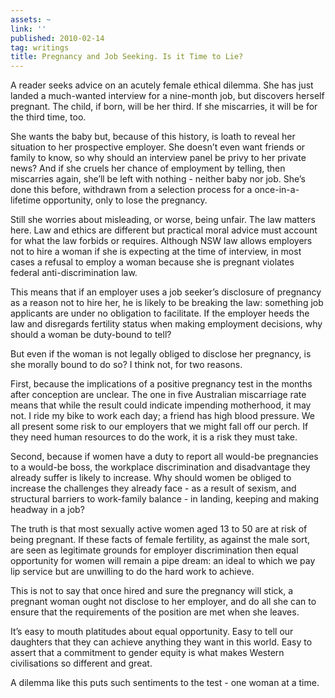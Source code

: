 ```yaml
---
assets: ~
link: ''
published: 2010-02-14
tag: writings
title: Pregnancy and Job Seeking. Is it Time to Lie?
---
```

A reader seeks advice on an acutely female ethical dilemma. She has just
landed a much-wanted interview for a nine-month job, but discovers
herself pregnant. The child, if born, will be her third. If she
miscarries, it will be for the third time, too.

She wants the baby but, because of this history, is loath to reveal her
situation to her prospective employer. She doesn’t even want friends or
family to know, so why should an interview panel be privy to her private
news? And if she cruels her chance of employment by telling, then
miscarries again, she’ll be left with nothing - neither baby nor job.
She’s done this before, withdrawn from a selection process for a
once-in-a-lifetime opportunity, only to lose the pregnancy.

Still she worries about misleading, or worse, being unfair. The law
matters here. Law and ethics are different but practical moral advice
must account for what the law forbids or requires. Although NSW law
allows employers not to hire a woman if she is expecting at the time of
interview, in most cases a refusal to employ a woman because she is
pregnant violates federal anti-discrimination law.

This means that if an employer uses a job seeker’s disclosure of
pregnancy as a reason not to hire her, he is likely to be breaking the
law: something job applicants are under no obligation to facilitate. If
the employer heeds the law and disregards fertility status when making
employment decisions, why should a woman be duty-bound to tell?

But even if the woman is not legally obliged to disclose her pregnancy,
is she morally bound to do so? I think not, for two reasons.

First, because the implications of a positive pregnancy test in the
months after conception are unclear. The one in five Australian
miscarriage rate means that while the result could indicate impending
motherhood, it may not. I ride my bike to work each day; a friend has
high blood pressure. We all present some risk to our employers that we
might fall off our perch. If they need human resources to do the work,
it is a risk they must take.

Second, because if women have a duty to report all would-be pregnancies
to a would-be boss, the workplace discrimination and disadvantage they
already suffer is likely to increase. Why should women be obliged to
increase the challenges they already face - as a result of sexism, and
structural barriers to work-family balance - in landing, keeping and
making headway in a job?

The truth is that most sexually active women aged 13 to 50 are at risk
of being pregnant. If these facts of female fertility, as against the
male sort, are seen as legitimate grounds for employer discrimination
then equal opportunity for women will remain a pipe dream: an ideal to
which we pay lip service but are unwilling to do the hard work to
achieve.

This is not to say that once hired and sure the pregnancy will stick, a
pregnant woman ought not disclose to her employer, and do all she can to
ensure that the requirements of the position are met when she leaves.

It’s easy to mouth platitudes about equal opportunity. Easy to tell our
daughters that they can achieve anything they want in this world. Easy
to assert that a commitment to gender equity is what makes Western
civilisations so different and great.

A dilemma like this puts such sentiments to the test - one woman at a
time.